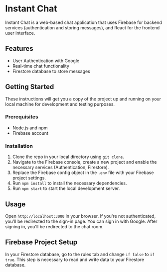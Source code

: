 # Instant Chat

Instant Chat is a web-based chat application that uses Firebase for backend services (authentication and storing messages), and React for the frontend user interface.

## Features

- User Authentication with Google
- Real-time chat functionality
- Firestore database to store messages

## Getting Started

These instructions will get you a copy of the project up and running on your local machine for development and testing purposes.

### Prerequisites

- Node.js and npm
- Firebase account

### Installation

1. Clone the repo in your local directory using `git clone`.
2. Navigate to the Firebase console, create a new project and enable the necessary services (Authentication, Firestore).
3. Replace the Firebase config object in the `.env` file with your Firebase project settings.
4. Run `npm install` to install the necessary dependencies.
5. Run `npm start` to start the local development server.

## Usage

Open `http://localhost:3000` in your browser. If you're not authenticated, you'll be redirected to the sign-in page. You can sign in with Google. After signing in, you'll be redirected to the chat room.

## Firebase Project Setup

In your Firestore database, go to the rules tab and change `if false` to `if true`. This step is necessary to read and write data to your Firestore database.

